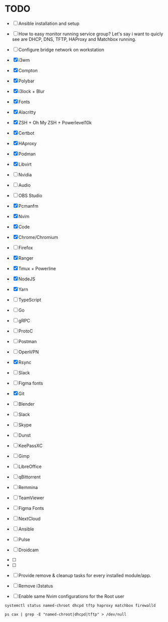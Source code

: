 # TODO

- [ ] Ansible installation and setup
- [ ] How to easy monitor running service group? Let's say i want to quicly see are DHCP, DNS, TFTP, HAProxy and Matchbox running.
- [ ] Configure bridge network on workstation

- [X] i3wm
- [X] Compton
- [X] Polybar
- [X] i3lock + Blur
- [X] Fonts
- [X] Alacritty
- [X] ZSH + Oh My ZSH + Powerlevel10k
- [X] Certbot
- [X] HAproxy
- [X] Podman
- [X] Libvirt
- [ ] Nvidia
- [ ] Audio
- [ ] OBS Studio
- [X] Pcmanfm
- [X] Nvim
- [X] Code
- [X] Chrome/Chromium
- [ ] Firefox
- [X] Ranger
- [X] Tmux + Powerline
- [X] NodeJS
- [X] Yarn
- [ ] TypeScript
- [ ] Go
- [ ] gRPC
- [ ] ProtoC
- [ ] Postman
- [ ] OpenVPN
- [X] Rsync
- [ ] Slack
- [ ] Figma fonts
- [X] Git
- [ ] Blender
- [ ] Slack
- [ ] Skype
- [ ] Dunst
- [ ] KeePassXC
- [ ] Gimp
- [ ] LibreOffice
- [ ] qBittorrent
- [ ] Remmina
- [ ] TeamViewer
- [ ] Figma Fonts
- [ ] NextCloud
- [ ] Ansible
- [ ] Pulse
- [ ] Droidcam
- [ ] 
- [ ] 
- [ ] Provide remove & cleanup tasks for every installed module/app.

- [ ] Remove i3status

- [ ] Enable same Nvim configurations for the Root user


`systemctl status named-chroot dhcpd tftp haproxy matchbox firewalld`

`ps cax | grep -E "named-chroot|dhcpd|tftp" > /dev/null`